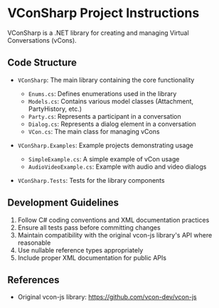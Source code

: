 <!-- Use this file to provide workspace-specific custom instructions to Copilot. For more details, visit https://code.visualstudio.com/docs/copilot/copilot-customization#_use-a-githubcopilotinstructionsmd-file -->

# VConSharp Project Instructions

VConSharp is a .NET library for creating and managing Virtual Conversations (vCons).

## Code Structure

- `VConSharp`: The main library containing the core functionality
  - `Enums.cs`: Defines enumerations used in the library
  - `Models.cs`: Contains various model classes (Attachment, PartyHistory, etc.)
  - `Party.cs`: Represents a participant in a conversation
  - `Dialog.cs`: Represents a dialog element in a conversation
  - `VCon.cs`: The main class for managing vCons

- `VConSharp.Examples`: Example projects demonstrating usage
  - `SimpleExample.cs`: A simple example of vCon usage
  - `AudioVideoExample.cs`: Example with audio and video dialogs

- `VConSharp.Tests`: Tests for the library components

## Development Guidelines

1. Follow C# coding conventions and XML documentation practices
2. Ensure all tests pass before committing changes
3. Maintain compatibility with the original vcon-js library's API where reasonable
4. Use nullable reference types appropriately
5. Include proper XML documentation for public APIs

## References

- Original vcon-js library: https://github.com/vcon-dev/vcon-js
